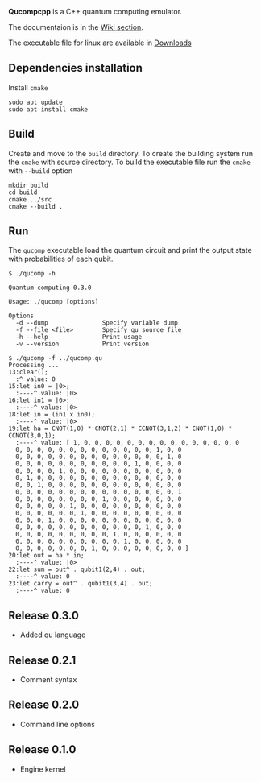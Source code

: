 **Qucompcpp** is a C++ quantum computing emulator.

The documentaion is in the [Wiki section](https://github.com/m-marini/qucompcpp/wiki).

The executable file for linux are available in [Downloads](https://github.com/m-marini/qucompcpp/wiki/Download)

## Dependencies installation

Install `cmake`

```shell
sudo apt update
sudo apt install cmake
```

## Build

Create and move to the `build` directory.
To create the building system run the `cmake` with source directory.
To build the executable file run the `cmake` with `--build` option

```shell
mkdir build
cd build
cmake ../src
cmake --build .
```

## Run

The `qucomp` executable load the quantum circuit and print the output state with probabilities of each qubit.

```
$ ./qucomp -h

Quantum computing 0.3.0

Usage: ./qucomp [options]

Options
  -d --dump               Specify variable dump
  -f --file <file>        Specify qu source file
  -h --help               Print usage
  -v --version            Print version
```

```
$ ./qucomp -f ../qucomp.qu
Processing ...
13:clear();
  :^ value: 0
15:let in0 = |0>;
  :----^ value: |0>
16:let in1 = |0>;
  :----^ value: |0>
18:let in = (in1 x in0);
  :----^ value: |0>
19:let ha = CNOT(1,0) * CNOT(2,1) * CCNOT(3,1,2) * CNOT(1,0) * CCNOT(3,0,1);
  :----^ value: [ 1, 0, 0, 0, 0, 0, 0, 0, 0, 0, 0, 0, 0, 0, 0, 0
  0, 0, 0, 0, 0, 0, 0, 0, 0, 0, 0, 0, 0, 1, 0, 0
  0, 0, 0, 0, 0, 0, 0, 0, 0, 0, 0, 0, 0, 0, 1, 0
  0, 0, 0, 0, 0, 0, 0, 0, 0, 0, 0, 1, 0, 0, 0, 0
  0, 0, 0, 0, 1, 0, 0, 0, 0, 0, 0, 0, 0, 0, 0, 0
  0, 1, 0, 0, 0, 0, 0, 0, 0, 0, 0, 0, 0, 0, 0, 0
  0, 0, 1, 0, 0, 0, 0, 0, 0, 0, 0, 0, 0, 0, 0, 0
  0, 0, 0, 0, 0, 0, 0, 0, 0, 0, 0, 0, 0, 0, 0, 1
  0, 0, 0, 0, 0, 0, 0, 0, 1, 0, 0, 0, 0, 0, 0, 0
  0, 0, 0, 0, 0, 1, 0, 0, 0, 0, 0, 0, 0, 0, 0, 0
  0, 0, 0, 0, 0, 0, 1, 0, 0, 0, 0, 0, 0, 0, 0, 0
  0, 0, 0, 1, 0, 0, 0, 0, 0, 0, 0, 0, 0, 0, 0, 0
  0, 0, 0, 0, 0, 0, 0, 0, 0, 0, 0, 0, 1, 0, 0, 0
  0, 0, 0, 0, 0, 0, 0, 0, 0, 1, 0, 0, 0, 0, 0, 0
  0, 0, 0, 0, 0, 0, 0, 0, 0, 0, 1, 0, 0, 0, 0, 0
  0, 0, 0, 0, 0, 0, 0, 1, 0, 0, 0, 0, 0, 0, 0, 0 ]
20:let out = ha * in;
  :----^ value: |0>
22:let sum = out^ . qubit1(2,4) . out;
  :----^ value: 0
23:let carry = out^ . qubit1(3,4) . out;
  :----^ value: 0
```

## Release 0.3.0

- Added qu language

## Release 0.2.1

- Comment syntax

## Release 0.2.0

- Command line options

## Release 0.1.0

- Engine kernel
